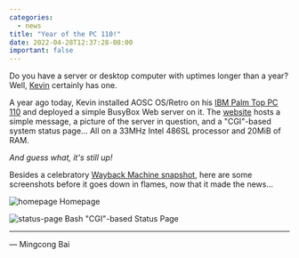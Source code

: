 ```yaml
---
categories:
  - news
title: "Year of the PC 110!"
date: 2022-04-28T12:37:28-08:00
important: false
---
```


Do you have a server or desktop computer with uptimes longer than a year? Well,
[Kevin](https://www.yyzkevin.com/) certainly has one.

A year ago today, Kevin installed AOSC OS/Retro on his [IBM Palm Top PC 110](https://en.wikipedia.org/wiki/IBM_Palm_Top_PC_110)
and deployed a simple BusyBox Web server on it. The [website](http://pc110.yyzkevin.com)
hosts a simple message, a picture of the server in question, and a "CGI"-based
system status page... All on a 33MHz Intel 486SL processor and 20MiB of RAM.

*And guess what, it's still up!*

Besides a celebratory [Wayback Machine snapshot](https://web.archive.org/web/20220428112321/http://pc110.yyzkevin.com/),
here are some screenshots before it goes down in flames, now that it made the news...

![homepage](https://i.imgur.com/4D0f5Qp.png)
Homepage

![status-page](https://i.imgur.com/q7mGgcB.png)
Bash "CGI"-based Status Page

---

— Mingcong Bai
